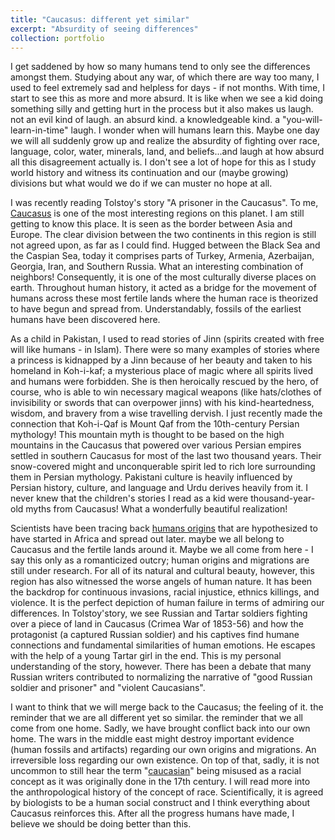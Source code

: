 ```yaml
---
title: "Caucasus: different yet similar"
excerpt: "Absurdity of seeing differences"
collection: portfolio
---
```


I get saddened by how so many humans tend to only see the differences amongst them. Studying about any war, of which there are way too many, I used to feel extremely sad and helpless for days - if not months. With time, I start to see this as more and more absurd. It is like when we see a kid doing something silly and getting hurt in the process but it also makes us laugh. not an evil kind of laugh. an absurd kind. a knowledgeable kind. a "you-will-learn-in-time" laugh. I wonder when will humans learn this. Maybe one day we will all suddenly grow up and realize the absurdity of fighting over race, language, color, water, minerals, land, and beliefs...and laugh at how absurd all this disagreement actually is. I don't see a lot of hope for this as I study world history and witness its continuation and our (maybe growing) divisions but what would we do if we can muster no hope at all. 

I was recently reading Tolstoy's story "A prisoner in the Caucasus". To me, [Caucasus](https://en.wikipedia.org/wiki/Caucasus) is one of the most interesting regions on this planet. I am still getting to know this place. It is seen as the border between Asia and Europe. The clear division between the two continents in this region is still not agreed upon, as far as I could find. Hugged between the Black Sea and the Caspian Sea, today it comprises parts of Turkey, Armenia, Azerbaijan, Georgia, Iran, and Southern Russia. What an interesting combination of neighbors! Consequently, it is one of the most culturally diverse places on earth. Throughout human history, it acted as a bridge for the movement of humans across these most fertile lands where the human race is theorized to have begun and spread from. Understandably, fossils of the earliest humans have been discovered here. 

As a child in Pakistan, I used to read stories of Jinn (spirits created with free will like humans - in Islam). There were so many examples of stories where a princess is kidnapped by a Jinn because of her beauty and taken to his homeland in Koh-i-kaf; a mysterious place of magic where all spirits lived and humans were forbidden. She is then heroically rescued by the hero, of course, who is able to win necessary magical weapons (like hats/clothes of invisibility or swords that can overpower jinns) with his kind-heartedness, wisdom, and bravery from a wise travelling dervish. I just recently made the connection that Koh-i-Qaf is Mount Qaf from the 10th-century Persian mythology! This mountain myth is thought to be based on the high mountains in the Caucasus that powered over various Persian empires settled in southern Caucasus for most of the last two thousand years. Their snow-covered might and unconquerable spirit led to rich lore surrounding them in Persian mythology. Pakistani culture is heavily influenced by Persian history, culture, and language and Urdu derives heavily from it. I never knew that the children's stories I read as a kid were thousand-year-old myths from Caucasus! What a wonderfully beautiful realization! 

Scientists have been tracing back [humans origins](https://en.wikipedia.org/wiki/Human_evolution) that are hypothesized to have started in Africa and spread out later. maybe we all belong to Caucasus and the fertile lands around it. Maybe we all come from here - I say this only as a romanticized outcry; human origins and migrations are still under research. For all of its natural and cultural beauty, however, this region has also witnessed the worse angels of human nature. It has been the backdrop for continuous invasions, racial injustice, ethnics killings, and violence. It is the perfect depiction of human failure in terms of admiring our differences. In Tolstoy'story, we see Russian and Tartar soldiers fighting over a piece of land in Caucasus (Crimea War of 1853-56) and how the protagonist (a captured Russian soldier) and his captives find humane connections and fundamental similarities of human emotions. He escapes with the help of a young Tartar girl in the end. This is my personal understanding of the story, however. There has been a debate that many Russian writers contributed to normalizing the narrative of "good Russian soldier and prisoner" and "violent Caucasians". 
 
I want to think that we will merge back to the Caucasus; the feeling of it. the reminder that we are all different yet so similar. the reminder that we all come from one home. Sadly, we have brought conflict back into our own home. The wars in the middle east might destroy important evidence (human fossils and artifacts) regarding our own origins and migrations. An irreversible loss regarding our own existence. On top of that, sadly, it is not uncommon to still hear the term "[caucasian](https://en.wikipedia.org/wiki/Caucasian_race)" being misused as a racial concept as it was originally done in the 17th century. I will read more into the anthropological history of the concept of race. Scientifically, it is agreed by biologists to be a human social construct and I think everything about Caucasus reinforces this. After all the progress humans have made, I believe we should be doing better than this. 
